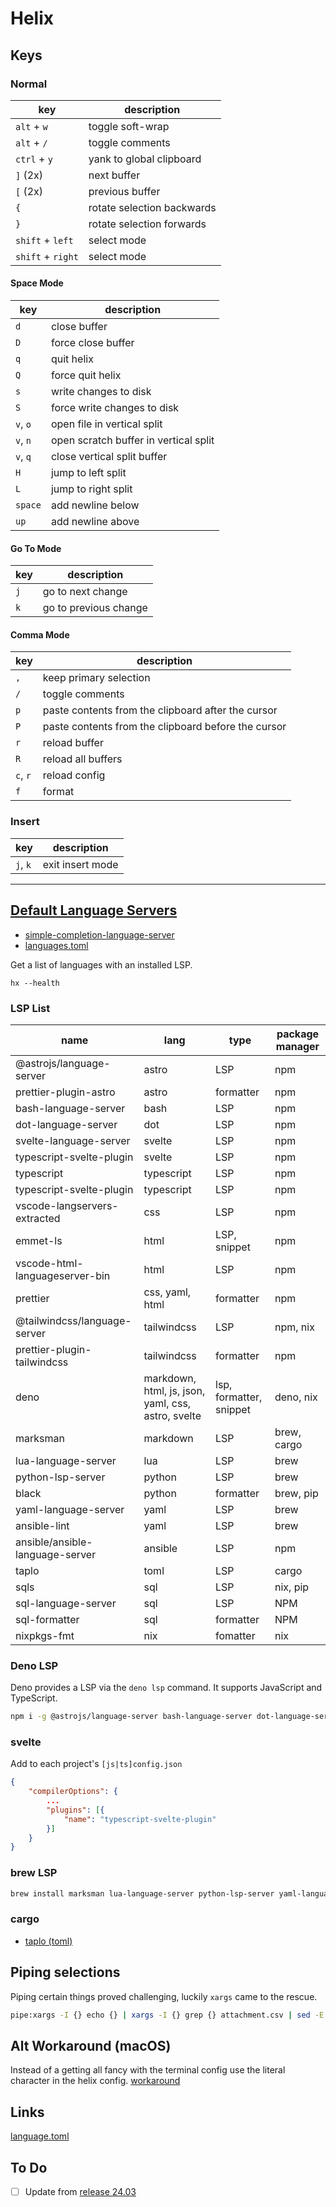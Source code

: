 # Helix

[def-lang-serv]: https://github.com/helix-editor/helix/wiki/How-to-install-the-default-language-servers

## Keys

### Normal

| key               | description                |
| ----------------- | -------------------------- |
| `alt` + `w`       | toggle soft-wrap           |
| `alt` + `/`       | toggle comments            |
| `ctrl` + `y`      | yank to global clipboard   |
| `]` (2x)          | next buffer                |
| `[` (2x)          | previous buffer            |
| `{`               | rotate selection backwards |
| `}`               | rotate selection forwards  |
| `shift` + `left`  | select mode                |
| `shift` + `right` | select mode                |

#### Space Mode

| key      | description                           |
| -------- | ------------------------------------- |
| `d`      | close buffer                          |
| `D`      | force close buffer                    |
| `q`      | quit helix                            |
| `Q`      | force quit helix                      |
| `s`      | write changes to disk                 |
| `S`      | force write changes to disk           |
| `v`, `o` | open file in vertical split           |
| `v`, `n` | open scratch buffer in vertical split |
| `v`, `q` | close vertical split buffer           |
| `H`      | jump to left split                    |
| `L`      | jump to right split                   |
| `space`  | add newline below                     |
| `up`     | add newline above                     |

#### Go To Mode

| key | description           |
| --- | --------------------- |
| `j` | go to next change     |
| `k` | go to previous change |

#### Comma Mode

| key      | description                                         |
| -------- | --------------------------------------------------- |
| `,`      | keep primary selection                              |
| `/`      | toggle comments                                     |
| `p`      | paste contents from the clipboard after the cursor  |
| `P`      | paste contents from the clipboard before the cursor |
| `r`      | reload buffer                                       |
| `R`      | reload all buffers                                  |
| `c`, `r` | reload config                                       |
| `f`      | format                                              |

### Insert

| key      | description      |
| -------- | ---------------- |
| `j`, `k` | exit insert mode |

---

## [Default Language Servers][def-lang-serv]

- [simple-completion-language-server](https://github.com/estin/simple-completion-language-server)
- [languages.toml](https://github.com/helix-editor/helix/blob/master/languages.toml)

Get a list of languages with an installed LSP.

```shell
hx --health
```

### LSP List

| name                            | lang                                               | type                    | package manager |
| ------------------------------- | -------------------------------------------------- | ----------------------- | --------------- |
| @astrojs/language-server        | astro                                              | LSP                     | npm             |
| prettier-plugin-astro           | astro                                              | formatter               | npm             |
| bash-language-server            | bash                                               | LSP                     | npm             |
| dot-language-server             | dot                                                | LSP                     | npm             |
| svelte-language-server          | svelte                                             | LSP                     | npm             |
| typescript-svelte-plugin        | svelte                                             | LSP                     | npm             |
| typescript                      | typescript                                         | LSP                     | npm             |
| typescript-svelte-plugin        | typescript                                         | LSP                     | npm             |
| vscode-langservers-extracted    | css                                                | LSP                     | npm             |
| emmet-ls                        | html                                               | LSP, snippet            | npm             |
| vscode-html-languageserver-bin  | html                                               | LSP                     | npm             |
| prettier                        | css, yaml, html                                    | formatter               | npm             |
| @tailwindcss/language-server    | tailwindcss                                        | LSP                     | npm, nix        |
| prettier-plugin-tailwindcss     | tailwindcss                                        | formatter               | npm             |
| deno                            | markdown, html, js, json, yaml, css, astro, svelte | lsp, formatter, snippet | deno, nix       |
| marksman                        | markdown                                           | LSP                     | brew, cargo     |
| lua-language-server             | lua                                                | LSP                     | brew            |
| python-lsp-server               | python                                             | LSP                     | brew            |
| black                           | python                                             | formatter               | brew, pip       |
| yaml-language-server            | yaml                                               | LSP                     | brew            |
| ansible-lint                    | yaml                                               | LSP                     | brew            |
| ansible/ansible-language-server | ansible                                            | LSP                     | npm             |
| taplo                           | toml                                               | LSP                     | cargo           |
| sqls                            | sql                                                | LSP                     | nix, pip        |
| sql-language-server             | sql                                                | LSP                     | NPM             |
| sql-formatter                   | sql                                                | formatter               | NPM             |
| nixpkgs-fmt                     | nix                                                | fomatter                | nix             |

### Deno LSP

Deno provides a LSP via the `deno lsp` command. It supports JavaScript and TypeScript.

```sh
npm i -g @astrojs/language-server bash-language-server dot-language-server svelte-language-server typescript-language-server typescript vscode-langservers-extracted @ansible/ansible-language-server typescript-svelte-plugin sql-formatter emmet-ls
```

### svelte

Add to each project's `[js|ts]config.json`

```json
{
    "compilerOptions": {
        ...
        "plugins": [{
            "name": "typescript-svelte-plugin"
        }]
    }
}
```

### brew LSP

```sh
brew install marksman lua-language-server python-lsp-server yaml-language-server ansible-lint
```

### cargo

- [taplo (toml)](https://github.com/helix-editor/helix/wiki/How-to-install-the-default-language-servers#toml)

## Piping selections

Piping certain things proved challenging, luckily `xargs` came to the rescue.

```sh
pipe:xargs -I {} echo {} | xargs -I {} grep {} attachment.csv | sed -E 's/(.*),(.*)/\1/g'
```

## Alt Workaround (macOS)

Instead of a getting all fancy with the terminal config use the literal character in the helix config. [workaround](https://github.com/helix-editor/helix/issues/2469#issuecomment-1714470713)

## Links

[language.toml](https://github.com/helix-editor/helix/blob/090ed97e0045bfad1e5bff8b96c61707b996b85a/languages.toml#L609)

## To Do

- [ ] Update from [release 24.03](https://helix-editor.com/news/release-24-03-highlights/)
